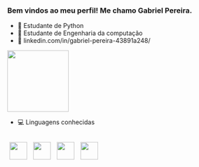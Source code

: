 ### Bem vindos ao meu perfil! Me chamo Gabriel Pereira. 


- 🌱 Estudante de Python 
- 🌱 Estudante de Engenharia da computação
- 🌱 linkedin.com/in/gabriel-pereira-43891a248/

<div>
    <img height="140em" src=https://github-readme-stats.vercel.app/api/top-langs/?username=gbrpereirap&layout=compact&show_icons=true&theme=github_dark>
</div>

- :computer: Linguagens conhecidas
<div style="display: inline_block; gap: 300px"><br>
    <img align="center" height="40" weight="40" hspace="5" src="https://cdn.jsdelivr.net/gh/devicons/devicon/icons/c/c-original.svg" />
    <img align="center" height="40" weight="40" hspace="5" src="https://cdn.jsdelivr.net/gh/devicons/devicon/icons/cplusplus/cplusplus-original.svg" />
    <img align="center" height="40" weight="40" hspace="5" src="https://cdn.jsdelivr.net/gh/devicons/devicon/icons/python/python-original.svg" /> 
    <img align="center" height="40" weight="40" hspace="5" src="https://cdn.jsdelivr.net/gh/devicons/devicon/icons/java/java-original-wordmark.svg" /> 
</div>


  
